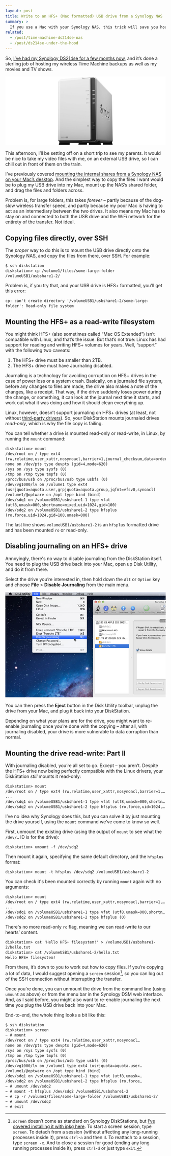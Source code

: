 ```yaml
---
layout: post
title: Write to an HFS+ (Mac formatted) USB drive from a Synology NAS
summary: >
  If you use a Mac with your Synology NAS, this trick will save you hours of painful Finder-based copying and restoring. Find out how to write to a Mac-formatted drive directly from your NAS.
related:
  - /post/time-machine-ds214se-nas
  - /post/ds214se-under-the-hood
---
```


So, [I’ve had my Synology DS214se for a few months now](/post/getting-started-ds214se-nas), and it’s done a sterling job of hosting my wireless Time Machine backups as well as my movies and TV shows.

![Synology DS214se](/media/ds214se.jpg)

This afternoon, I’ll be setting off on a short trip to see my parents. It would be nice to take my video files with me, on an external USB drive, so I can chill out in front of them on the train.

I’ve previously covered [mounting the internal shares from a Synology NAS on your Mac’s desktop](/post/time-machine-ds214se-nas). And the simplest way to copy the files I want would be to plug my USB drive into my Mac, mount up the NAS’s shared folder, and drag the files and folders across.

Problem is, for large folders, this takes *forever* – partly because of the dog-slow wireless transfer speed, and partly because my poor Mac is having to act as an intermediary between the two drives. It also means my Mac has to stay on and connected to both the USB drive and the WiFi network for the entirety of the transfer. Not ideal.

## Copying files directly, over SSH

The *proper* way to do this is to mount the USB drive directly onto the Synology NAS, and copy the files from there, over SSH. For example:

~~~
$ ssh diskstation
diskstation> cp /volume1/files/some-large-folder /volumeUSB1/usbshare1-2/
~~~

Problem is, if you try that, and your USB drive is HFS+ formatted, you’ll get this error:

~~~
cp: can't create directory '/volumeUSB1/usbshare1-2/some-large-folder': Read-only file system
~~~

## Mounting the HFS+ as a read-write filesystem

You might think HFS+ (also sometimes called “Mac OS Extended”) isn’t compatible with Linux, and that’s the issue. But that’s not true: Linux has had support for reading and writing HFS+ volumes for years. Well, “support” with the following two caveats:

1. The HFS+ drive must be smaller than 2TB.
2. The HFS+ drive must have Journaling disabled.

Journaling is a technology for avoiding corruption on HFS+ drives in the case of power loss or a system crash. Basically, on a journaled file system, before any changes to files are made, the drive also makes a note of the changes, like a receipt. That way, if the drive suddenly loses power during the change, or something, it can look at the journal next time it starts, and work out what it was doing and how it should clean everything up.

Linux, however, doesn’t support journaling on HFS+ drives (at least, not without [third-party drivers](http://www.paragon-software.com/home/ntfs-linux-per/)). So, your DiskStation mounts journaled drives *read-only*, which is why the file copy is failing.

You can tell whether a drive is mounted read-only or read-write, in Linux, by running the `mount` command:

~~~
diskstation> mount
/dev/root on / type ext4 (rw,relatime,user_xattr,nosynoacl,barrier=1,journal_checksum,data=ordered)
none on /dev/pts type devpts (gid=4,mode=620)
/sys on /sys type sysfs (0)
/tmp on /tmp type tmpfs (0)
/proc/bus/usb on /proc/bus/usb type usbfs (0)
/dev/vg1000/lv on /volume1 type ext4 (usrjquota=aquota.user,grpjquota=aquota.group,jqfmt=vfsv0,synoacl)
/volume1/@optware on /opt type bind (bind)
/dev/sdq1 on /volumeUSB1/usbshare1-1 type vfat (utf8,umask=000,shortname=mixed,uid=1024,gid=100)
/dev/sdq2 on /volumeUSB1/usbshare1-2 type hfsplus (ro,force,uid=1024,gid=100,umask=000)
~~~

The last line shows `volumeUSB1/usbshare1-2` is an `hfsplus` formatted drive and has been mounted `ro` or read-only.

## Disabling journaling on an HFS+ drive

Annoyingly, there's no way to disable journaling from the DiskStation itself. You need to plug the USB drive back into your Mac, open up Disk Utility, and do it from there.

Select the drive you’re interested in, then hold down the `Alt` or `Option` key and choose **File** > **Disable Journaling** from the main menu.

![Disable journaling on an HFS+ drive using Disk Utility](/media/hfs-disable-journaling.jpg)

You can then press the **Eject** button in the Disk Utility toolbar, unplug the drive from your Mac, and plug it back into your DiskStation.

Depending on what your plans are for the drive, you might want to re-enable journaling once you’re done with the copying – after all, with journaling disabled, your drive is more vulnerable to data corruption than normal.

## Mounting the drive read-write: Part II

With journaling disabled, you’re all set to go. Except – you aren’t. Despite the HFS+ drive now being perfectly compatible with the Linux drivers, your DiskStation *still* mounts it read-only:

~~~
diskstation> mount
/dev/root on / type ext4 (rw,relatime,user_xattr,nosynoacl,barrier=1,…
...
/dev/sdq1 on /volumeUSB1/usbshare1-1 type vfat (utf8,umask=000,shortn…
/dev/sdq2 on /volumeUSB1/usbshare1-2 type hfsplus (ro,force,uid=1024,…
~~~

I’ve no idea why Synology does this, but you can solve it by just mounting the drive yourself, using the `mount` command we’ve come to know so well.

First, unmount the existing drive (using the output of `mount` to see what the `/dev/…` ID is for the drive):

~~~
diskstation> umount -f /dev/sdq2
~~~

Then mount it again, specifying the same default directory, and the `hfsplus` format:

~~~
diskstation> mount -t hfsplus /dev/sdq2 /volumeUSB1/usbshare1-2
~~~

You can check it's been mounted correctly by running `mount` again with no arguments:

~~~
diskstation> mount
/dev/root on / type ext4 (rw,relatime,user_xattr,nosynoacl,barrier=1,…
...
/dev/sdq1 on /volumeUSB1/usbshare1-1 type vfat (utf8,umask=000,shortn…
/dev/sdq2 on /volumeUSB1/usbshare1-2 type hfsplus (0)
~~~

There's no more read-only `ro` flag, meaning we can read-write to our hearts’ content.

~~~
diskstation> cat 'Hello HFS+ filesystem!' > /volumeUSB1/usbshare1-2/hello.txt
diskstation> cat /volumeUSB1/usbshare1-2/hello.txt
Hello HFS+ filesystem!
~~~

From there, it’s down to you to work out how to copy files. If you’re copying a lot of data, I would suggest opening a `screen` session[^1], so you can log out of the SSH connection without interrupting the transfer.

Once you’re done, you can unmount the drive from the command line (using `umount` as above) or from the menu bar in the Synology DSM web interface. And, as I said before, you might also want to re-enable journaling the next time you plug the USB drive back into your Mac.

End-to-end, the whole thing looks a bit like this:

~~~
$ ssh diskstation
diskstation> screen
~ # mount
/dev/root on / type ext4 (rw,relatime,user_xattr,nosynoacl…
none on /dev/pts type devpts (gid=4,mode=620)
/sys on /sys type sysfs (0)
/tmp on /tmp type tmpfs (0)
/proc/bus/usb on /proc/bus/usb type usbfs (0)
/dev/vg1000/lv on /volume1 type ext4 (usrjquota=aquota.user…
/volume1/@optware on /opt type bind (bind)
/dev/sdq1 on /volumeUSB1/usbshare1-1 type vfat (utf8,umask=…
/dev/sdq2 on /volumeUSB1/usbshare1-2 type hfsplus (ro,force…
~ # umount /dev/sdq2
~ # mount -t hfsplus /dev/sdq2 /volumeUSB1/usbshare1-2
~ # cp -r /volume1/files/some-large-folder /volumeUSB1/usbshare1-2/
~ # umount /dev/sdq2
~ # exit
~~~

[^1]: `screen` doesn’t come as standard on Synology DiskStations, but [I‘ve covered installing it with ipkg here](/post/ds214se-under-the-hood). To start a screen session, type `screen`. To detach from a session (without affecting any long-running processes inside it), press `ctrl`-`a` and then `d`. To reattach to a session, type `screen -x`. And to close a session for good (ending any long running processes inside it), press `ctrl`-`d` or just type `exit`.
